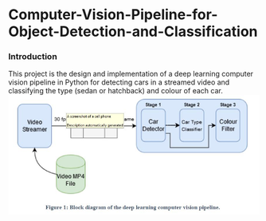 # Computer-Vision-Pipeline-for-Object-Detection-and-Classification

### Introduction 

This project is the design and implementation of a deep learning computer vision pipeline in Python for detecting cars in a streamed video and classifying the type (sedan or hatchback) and colour of each car.
![alt_text](images/design.jpg)
